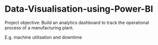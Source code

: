 # Data-Visualisation-using-Power-BI
Project objective: Build an analytics dashboard to track the operational process of a manufacturing plant.

E.g. machine utilisation and downtime
